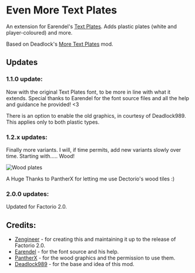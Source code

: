# Even More Text Plates #

An extension for Earendel's
[Text Plates](https://mods.factorio.com/mod/textplates/). Adds plastic plates
(white and player-coloured) and more.

Based on Deadlock's
[More Text Plates](https://mods.factorio.com/mod/DeadlockMoreTextPlates/) mod.

## Updates ##

### 1.1.0 update: ###

Now with the original Text Plates font, to be more in line with what it extends.
Special thanks to Earendel for the font source files and all the help and
guidance he provided! <3

There is an option to enable the old graphics, in courtesy of Deadlock989. This
applies only to both plastic types.

### 1.2.x updates: ###

Finally more variants. I will, if time permits, add new variants slowly over
time. Starting with..... Wood!

![Wood plates](/texplates_wood_update.png)

A Huge Thanks to PantherX for letting me use Dectorio's wood tiles :)

### 2.0.0 updates: ###

Updated for Factorio 2.0.

## Credits:

- [Zengineer](https://mods.factorio.com/user/Zengineer) - for creating this and
  maintaining it up to the release of Factorio 2.0.
- [Earendel](https://mods.factorio.com/user/Earendel) - for the font source and
  his help.
- [PantherX](https://mods.factorio.com/user/PantherX) - for the wood graphics
  and the permission to use them.
- [Deadlock989](https://mods.factorio.com/user/Deadlock989) - for the base and
  idea of this mod.
